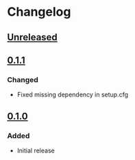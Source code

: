 # Changelog

## [Unreleased][]

[Unreleased]: https://github.com/chaostoolkit-incubator/chaostoolkit-grafana/compare/0.1.1...HEAD

## [0.1.1][]

[0.1.1]: https://github.com/chaostoolkit-incubator/chaostoolkit-grafana/compare/0.1.0...0.1.1

### Changed

-   Fixed missing dependency in setup.cfg

## [0.1.0][]

[0.1.0]: https://github.com/chaostoolkit-incubator/chaostoolkit-grafana/tree/0.1.0

### Added

-   Initial release